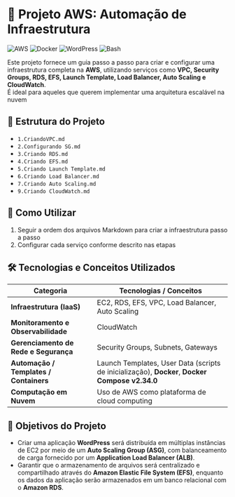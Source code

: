 # 🚀 Projeto AWS: Automação de Infraestrutura

![AWS](https://img.shields.io/badge/AWS-Cloud-orange?logo=amazon-aws) ![Docker](https://img.shields.io/badge/Docker-Container-blue?logo=docker) ![WordPress](https://img.shields.io/badge/WordPress-CMS-blue?logo=wordpress) ![Bash](https://img.shields.io/badge/Bash-Scripting-green?logo=gnu-bash)

Este projeto fornece um guia passo a passo para criar e configurar uma infraestrutura completa na **AWS**, utilizando serviços como **VPC, Security Groups, RDS, EFS, Launch Template, Load Balancer, Auto Scaling e CloudWatch**.  
É ideal para aqueles que querem implementar uma arquitetura escalável na nuvem


## 📂 Estrutura do Projeto

  - `1.CriandoVPC.md`
  - `2.Configurando SG.md`
  - `3.Criando RDS.md`
  - `4.Criando EFS.md`
  - `5.Criando Launch Template.md`
  - `6.Criando Load Balancer.md`
  - `7.Criando Auto Scaling.md`
  - `9.Criando CloudWatch.md`

## 📝 Como Utilizar

  1. Seguir a ordem dos arquivos Markdown para criar a infraestrutura passo a passo  
  2. Configurar cada serviço conforme descrito nas etapas 

## 🛠 Tecnologias e Conceitos Utilizados

  | Categoria | Tecnologias / Conceitos |
  |-----------|------------------------|
  | **Infraestrutura (IaaS)** | EC2, RDS, EFS, VPC, Load Balancer, Auto Scaling |
  | **Monitoramento e Observabilidade** | CloudWatch |
  | **Gerenciamento de Rede e Segurança** | Security Groups, Subnets, Gateways |
  | **Automação / Templates / Containers** | Launch Templates, User Data (scripts de inicialização), **Docker**, **Docker Compose v2.34.0** |
  | **Computação em Nuvem** | Uso de AWS como plataforma de cloud computing |


## 🎯 Objetivos do Projeto

  - Criar uma aplicação **WordPress** será distribuída em múltiplas instâncias de EC2 por meio de um **Auto Scaling Group (ASG)**, com balanceamento de carga fornecido por um **Application Load Balancer (ALB)**.  
  - Garantir que o armazenamento de arquivos será centralizado e compartilhado através do **Amazon Elastic File System (EFS)**, enquanto os dados da aplicação serão armazenados em um banco relacional com o **Amazon RDS**.





